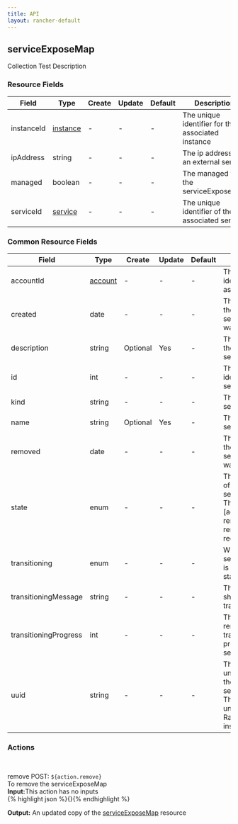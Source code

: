 ```yaml
---
title: API
layout: rancher-default
---
```


## serviceExposeMap

Collection Test Description
​
### Resource Fields

Field | Type | Create | Update | Default | Description
---|---|---|---|---|---
instanceId | [instance]({{site.baseurl}}/rancher/api/instance/) | - | - | - | The unique identifier for the associated instance
ipAddress | string | - | - | - | The ip address for an external service
managed | boolean | - | - | - | The managed for the serviceExposeMap
serviceId | [service]({{site.baseurl}}/rancher/api/service/) | - | - | - | The unique identifier of the associated service




### Common Resource Fields

Field | Type | Create | Update | Default | Description
---|---|---|---|---|---
accountId | [account]({{site.baseurl}}/rancher/api/account/) | - | - | - | The unique identifier for the associated account
created | date | - | - | - | The date of when the serviceExposeMap was created.
description | string | Optional | Yes | - | The description for the serviceExposeMap
id | int | - | - | - | The unique identifier for the serviceExposeMap
kind | string | - | - | - | The kind for the serviceExposeMap
name | string | Optional | Yes | - | The name for the serviceExposeMap
removed | date | - | - | - | The date of when the serviceExposeMap was removed
state | enum | - | - | - | The current state of the serviceExposeMap. The options are [activating, active, removed, removing, requested].
transitioning | enum | - | - | - | Whether or not the serviceExposeMap is in a transitioning state
transitioningMessage | string | - | - | - | The message to show while in a transitioning state
transitioningProgress | int | - | - | - | The percentage remaining in the transitioning process of the serviceExposeMap
uuid | string | - | - | - | The universally unique identifier for the serviceExposeMap. This will always be unique across Rancher installations.




### Actions









​

<span class="action">
<span class="header">
remove
<span class="headerright">POST:  <code>${action.remove}</code></span>
</span>
<div class="action-contents">
To remove the serviceExposeMap
<br>

<span class="input">
<strong>Input:</strong>This action has no inputs
<br>
{% highlight json %}{}{% endhighlight %}

<br>
</span>

<span class="output"><strong>Output:</strong> An updated copy of the <a href="/rancher/api/serviceExposeMap/">serviceExposeMap</a> resource
</span>
</div>
</span>
</span>
</span>

